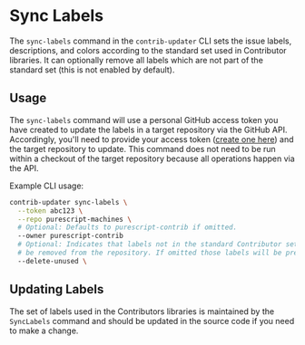 # Sync Labels

The `sync-labels` command in the `contrib-updater` CLI sets the issue labels, descriptions, and colors according to the standard set used in Contributor libraries. It can optionally remove all labels which are not part of the standard set (this is not enabled by default).

## Usage

The `sync-labels` command will use a personal GitHub access token you have created to update the labels in a target repository via the GitHub API. Accordingly, you'll need to provide your access token ([create one here](https://github.com/settings/tokens)) and the target repository to update. This command does not need to be run within a checkout of the target repository because all operations happen via the API.

Example CLI usage:

```sh
contrib-updater sync-labels \
  --token abc123 \
  --repo purescript-machines \
  # Optional: Defaults to purescript-contrib if omitted.
  --owner purescript-contrib
  # Optional: Indicates that labels not in the standard Contributor set should
  # be removed from the repository. If omitted those labels will be preserved.
  --delete-unused \
```

## Updating Labels

The set of labels used in the Contributors libraries is maintained by the `SyncLabels` command and should be updated in the source code if you need to make a change.
